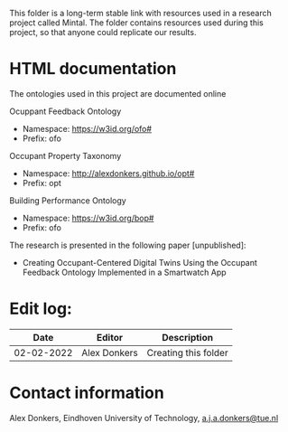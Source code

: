 This folder is a long-term stable link with resources used in a research project called Mintal.
The folder contains resources used during this project, so that anyone could replicate our results.

# HTML documentation
The ontologies used in this project are documented online

Ocuppant Feedback Ontology
* Namespace: https://w3id.org/ofo#
* Prefix: ofo

Occupant Property Taxonomy
* Namespace: http://alexdonkers.github.io/opt#
* Prefix: opt

Building Performance Ontology
* Namespace: https://w3id.org/bop#
* Prefix: ofo

The research is presented in the following paper [unpublished]:
* Creating Occupant-Centered Digital Twins Using the Occupant Feedback Ontology Implemented in a Smartwatch App

# Edit log:
| Date	      | Editor       | Description                |
| ----------- | ------------ | -------------------------- |
| 02-02-2022  | Alex Donkers | Creating this folder       |


# Contact information
Alex Donkers, Eindhoven University of Technology, [a.j.a.donkers@tue.nl](mailto:a.j.a.donkers@tue.nl)
